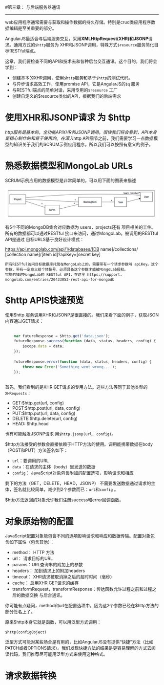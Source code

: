 #第三章： 与后端服务器通讯


---
web应用程序通常需要与获取和操作数据的持久存储。特别是crud类应用程序数据编辑是至关重要的部分。

AngularJS最适合与后端服务交互，采用**XMLHttpRequest(XHR)**和**JSONP**请求。通用方式的`$http`服务为 XHR和JSONP调用，特殊方式`$resource`服务简化目标RESTful端点。

这章，我们要检查不同的API和技术去和各种后台交互通讯。这个目的，我们将会学到：

*	创建基本的XHR调用，使用`$http`服务和基于`$http`的测试代码。
*	与异步请求高效工作，使用promise API，它是AngularJS的`$q` 服务 
*	与RESTful端点的简单对话，采用专用的`$resource` 工厂
*	创建自定义的$resource类似的API，根据我们的后端需求



使用XHR和JSONP请求 为 $http
===


$http服务是基本的，全功能API XHR和JSONP调用。很快我们将会看到，API本身是精心制作的和易于使用的。在深入$http API细节之前，我们需要学习一点数据模型的知识关于我们的SCRUM示例应用程序，所以我们可以按照有意义的例子。

熟悉数据模型和MongoLab URLs
===

SCRUM示例应用的数据模型是非常简单的，可以用下面的图表来描述

![image](./images/3-1.jpg)

有5个不同的MongoDB集合对应数据为 users，projects还有 项目相关的工件。
所有的数据都可以通过RESTful 接口来访问，通过MongoLab。被调用的RESTful API是通过
目标URLS基于良好设计模式：


https://api.mongolab.com/api/1/databases/[DB name]/collections/
[collection name]/[item id]?apiKey=[secret key]


	所有RESTful访问目标数据库托管在MongoLab上的，需要带有一个请求参数叫 apiKey。这个参数，带有一定意义给个体帐号，必须具备这个参数才能被MongoLab授权。
	完整的描述MongoLab的 RESTful API，在这里 https://support. mongolab.com/entries/20433053-rest-api-for-mongodb
	

$http APIS快速预览
===
	
使用$http 服务调用XHR和JSONP是很直接的。我们来看下面的例子，获取JSON内容通过GET请求：

```JavaScript

	var futureResponse = $http.get('data.json'); 
	futureResponse.success(function (data, status, headers, config) {
	    $scope.data = data;
	});

	futureResponse.error(function (data, status, headers, config) { 
		throw new Error('Something went wrong...');
	});
	
```

首先，我们看到的是XHR GET请求的专用方法。这些方法等同于其他类型的`XHRequests`：


*	GET:$http.get(url, config)
*	POST:$http.post(url, data, config)
*	PUT:$http.put(url, data, config)
*	DELETE:$http.delete(url, config)
*	HEAD: $http.head
	
也有可能触发JSONP请求 用`$http.jsonp(url, config)`。

$http方法接受的参数会直接依赖于HTTP方法的使用。调用能携带数据在body（POST和PUT）方法签名如下：

*	`url`：要调用的URL
*	`data`：在请求的主体（body）里发送的数据
*	`config`： JavaScript对象包含附加的配置选项，影响请求和相应

剩下的方法（GET，DELETE，HEAD，JSONP） 不需要发送数据通过请求的主体，签名就比较简单，减少到2个参数而已：`url`和`config` 。

$http方法返回的对象允许我们注册success和error回调函数。

对象原始物的配置
===

JavaScript配置对象能包含不同的选项影响请求和响应和数据传输。配置对象包含如下属性（包含其他）：

*	method： HTTP 方法
*	url： 请求目标的URL
*	params：URL查询串的附加上的参数
*	headers： 加到请求上的附加headers
*	timeout： XHR请求被取消掉之后的超时时间（毫秒）
*	cache：	启用XHR GET请求的缓存
*	transformRequest，transformResponse：传达函数允许过程之前和过程之后的数据交换 与后台通讯。

你可能有点疑问，method和url在配置选项中，因为这2个参数已经在$http方法的部分签名上了。

原来$http本身它就是函数，可以用泛型方式调用：

   `$http(configObject)`
   
泛型方式可能对某些场合是有用的，比如AngularJS没有提供“快捷”方法（比如PATCH或者OPTIONS请求）。我们发现快捷方法的结果是更容易理解的方式去阅读代码，我们推荐尽可能用泛型方式来使用这种格式。

请求数据转换
===


 




	
